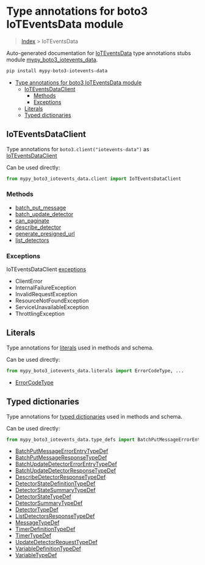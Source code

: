 # Type annotations for boto3 IoTEventsData module

> [Index](..) > IoTEventsData

Auto-generated documentation for
[IoTEventsData](https://boto3.amazonaws.com/v1/documentation/api/1.17.73/reference/services/iotevents-data.html#IoTEventsData)
type annotations stubs module
[mypy_boto3_iotevents_data](https://pypi.org/project/mypy-boto3-iotevents-data/).

```bash
pip install mypy-boto3-iotevents-data
```

- [Type annotations for boto3 IoTEventsData module](#type-annotations-for-boto3-ioteventsdata-module)
  - [IoTEventsDataClient](#ioteventsdataclient)
    - [Methods](#methods)
    - [Exceptions](#exceptions)
  - [Literals](#literals)
  - [Typed dictionaries](#typed-dictionaries)

## IoTEventsDataClient

Type annotations for `boto3.client("iotevents-data")` as
[IoTEventsDataClient](./client.md)

Can be used directly:

```python
from mypy_boto3_iotevents_data.client import IoTEventsDataClient
```

### Methods

- [batch_put_message](./client.md#batch_put_message)
- [batch_update_detector](./client.md#batch_update_detector)
- [can_paginate](./client.md#can_paginate)
- [describe_detector](./client.md#describe_detector)
- [generate_presigned_url](./client.md#generate_presigned_url)
- [list_detectors](./client.md#list_detectors)

### Exceptions

IoTEventsDataClient [exceptions](./client.md#exceptions)

- ClientError
- InternalFailureException
- InvalidRequestException
- ResourceNotFoundException
- ServiceUnavailableException
- ThrottlingException

## Literals

Type annotations for [literals](./literals.md) used in methods and schema.

Can be used directly:

```python
from mypy_boto3_iotevents_data.literals import ErrorCodeType, ...
```

- [ErrorCodeType](./literals.md#errorcodetype)

## Typed dictionaries

Type annotations for [typed dictionaries](./type_defs.md) used in methods and
schema.

Can be used directly:

```python
from mypy_boto3_iotevents_data.type_defs import BatchPutMessageErrorEntryTypeDef, ...
```

- [BatchPutMessageErrorEntryTypeDef](./type_defs.md#batchputmessageerrorentrytypedef)
- [BatchPutMessageResponseTypeDef](./type_defs.md#batchputmessageresponsetypedef)
- [BatchUpdateDetectorErrorEntryTypeDef](./type_defs.md#batchupdatedetectorerrorentrytypedef)
- [BatchUpdateDetectorResponseTypeDef](./type_defs.md#batchupdatedetectorresponsetypedef)
- [DescribeDetectorResponseTypeDef](./type_defs.md#describedetectorresponsetypedef)
- [DetectorStateDefinitionTypeDef](./type_defs.md#detectorstatedefinitiontypedef)
- [DetectorStateSummaryTypeDef](./type_defs.md#detectorstatesummarytypedef)
- [DetectorStateTypeDef](./type_defs.md#detectorstatetypedef)
- [DetectorSummaryTypeDef](./type_defs.md#detectorsummarytypedef)
- [DetectorTypeDef](./type_defs.md#detectortypedef)
- [ListDetectorsResponseTypeDef](./type_defs.md#listdetectorsresponsetypedef)
- [MessageTypeDef](./type_defs.md#messagetypedef)
- [TimerDefinitionTypeDef](./type_defs.md#timerdefinitiontypedef)
- [TimerTypeDef](./type_defs.md#timertypedef)
- [UpdateDetectorRequestTypeDef](./type_defs.md#updatedetectorrequesttypedef)
- [VariableDefinitionTypeDef](./type_defs.md#variabledefinitiontypedef)
- [VariableTypeDef](./type_defs.md#variabletypedef)
